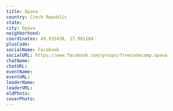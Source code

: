 ```yaml
---
title: Opava
country: Czech Republic
state: 
city: Opava
neighborhood: 
coordinates: 49.932438, 17.901184
plusCode:
socialName: Facebook
socialURL: https://www.facebook.com/groups/freecodecamp.opava
chatName:
chatURL:
eventName:
eventURL:
leaderName:
leaderURL:
oldPhoto: 
coverPhoto:
---
```

